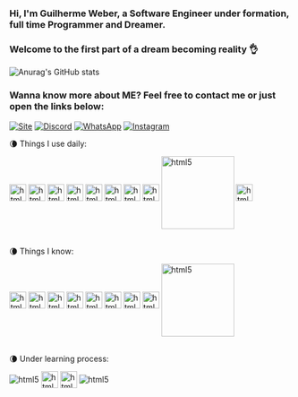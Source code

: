 ### Hi, I'm Guilherme Weber, a Software Engineer under formation, full time Programmer and Dreamer.
### Welcome to the first part of a dream becoming reality 👌

![Anurag's GitHub stats](https://github-readme-stats.vercel.app/api?username=GuilhermeW3ber&show_icons=true&theme=radical)

### Wanna know more about ME? Feel free to contact me or just open the links below:
[![Site](https://img.shields.io/badge/website-000000?style=for-the-badge&logo=About.me&logoColor=white)](https://guilhermew3ber.github.io/Main/)
[![Discord](https://img.shields.io/badge/LinkedIn-0077B5?style=for-the-badge&logo=linkedin&logoColor=white)](https://www.linkedin.com/in/guilherme-weber-519535241/)
[![WhatsApp](https://img.shields.io/badge/WhatsApp-25D366?style=for-the-badge&logo=whatsapp&logoColor=white)](https://wa.me/5541992420603)
[![Instagram](https://img.shields.io/badge/Instagram-E4405F?style=for-the-badge&logo=instagram&logoColor=white)](https://www.instagram.com/_guilhermeweber_/)

 🌘 Things I use daily:
<div style="display: incline_block">
    <img align="center" alt="html5" height="30" width="30" src="https://cdn.jsdelivr.net/gh/devicons/devicon/icons/java/java-original.svg"/>
    <img align="center" alt="html5" height="30" width="30" src="https://img.shields.io/badge/Eclipse-2C2255?style=for-the-badge&logo=eclipse&logoColor=white"/>
    <img align="center" alt="html5" height="30" width="30" src="https://img.shields.io/badge/React_Native-20232A?style=for-the-badge&logo=react&logoColor=61DAFB"/>
    <img align="center" alt="html5" height="30" width="30" height="30" width="30" src="https://cdn.jsdelivr.net/gh/devicons/devicon/icons/html5/html5-original.svg"/>
    <img align="center" alt="html5" height="30" width="30" src="https://img.shields.io/badge/CSS3-1572B6?style=for-the-badge&logo=css3&logoColor=white"/>
    <img align="center" alt="html5" height="30" width="30" src="https://cdn.jsdelivr.net/gh/devicons/devicon/icons/javascript/javascript-original.svg"/>
    <img align="center" alt="html5" height="30" width="30" src="https://cdn.jsdelivr.net/gh/devicons/devicon/icons/git/git-original.svg"/>
    <img align="center" alt="html5" height="30" width="30" src="https://cdn.jsdelivr.net/gh/devicons/devicon/icons/firebase/firebase-plain.svg"/>
    <img align="center" alt="html5" height="130" width="130" src="https://cdn.jsdelivr.net/gh/devicons/devicon/icons/cucumber/cucumber-plain-wordmark.svg"/>
    <img align="center" alt="html5" height="30" width="30" src="https://cdn.jsdelivr.net/gh/devicons/devicon/icons/selenium/selenium-original.svg"/>

</div><br/>

🌘 Things I know:
<div style="display: incline_block">
    <img align="center" alt="html5" height="30" width="30" src="https://cdn.jsdelivr.net/gh/devicons/devicon/icons/java/java-original.svg"/>
    <img align="center" alt="html5" height="30" width="30" src="https://img.shields.io/badge/Eclipse-2C2255?style=for-the-badge&logo=eclipse&logoColor=white"/>
    <img align="center" alt="html5" height="30" width="30" src="https://img.shields.io/badge/React_Native-20232A?style=for-the-badge&logo=react&logoColor=61DAFB"/>
    <img align="center" alt="html5" height="30" width="30" height="30" width="30" src="https://cdn.jsdelivr.net/gh/devicons/devicon/icons/html5/html5-original.svg"/>
    <img align="center" alt="html5" height="30" width="30" src="https://img.shields.io/badge/CSS3-1572B6?style=for-the-badge&logo=css3&logoColor=white"/>
    <img align="center" alt="html5" height="30" width="30" src="https://cdn.jsdelivr.net/gh/devicons/devicon/icons/javascript/javascript-original.svg"/>
    <img align="center" alt="html5" height="30" width="30" src="https://cdn.jsdelivr.net/gh/devicons/devicon/icons/git/git-original.svg"/>
    <img align="center" alt="html5" height="30" width="30" src="https://cdn.jsdelivr.net/gh/devicons/devicon/icons/firebase/firebase-plain.svg"/>
    <img align="center" alt="html5" height="130" width="130" src="https://cdn.jsdelivr.net/gh/devicons/devicon/icons/cucumber/cucumber-plain-wordmark.svg"/>

</div><br/>
    
🌘 Under learning process:
<div style="display: incline_block">
    <img align="center" alt="html5" src="https://img.shields.io/badge/Python-14354C?style=for-the-badge&logo=python&logoColor=white"/>
    <img align="center" alt="html5" height="30" width="30" src="https://cdn.jsdelivr.net/gh/devicons/devicon/icons/flutter/flutter-plain.svg"/>
    <img align="center" alt="html5" height="30" width="30" src="https://cdn.jsdelivr.net/gh/devicons/devicon/icons/mysql/mysql-original-wordmark.svg"/>
    <img align="center" alt="html5" src="https://img.shields.io/badge/PHP-777BB4?style=for-the-badge&logo=php&logoColor=white"/>
</div>
